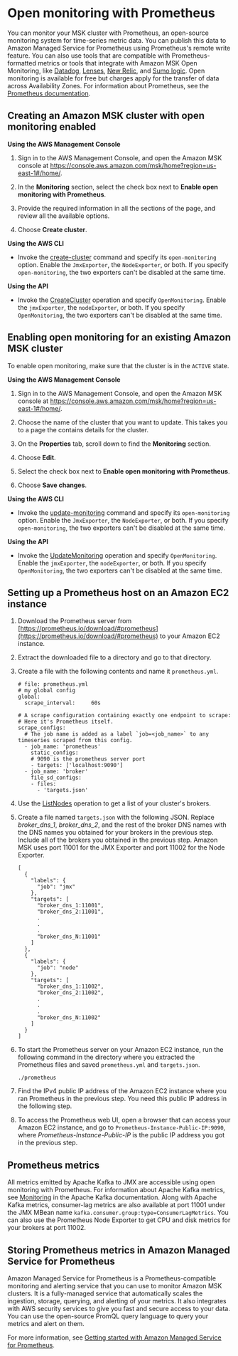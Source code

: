 # Open monitoring with Prometheus<a name="open-monitoring"></a>

You can monitor your MSK cluster with Prometheus, an open\-source monitoring system for time\-series metric data\. You can publish this data to Amazon Managed Service for Prometheus using Prometheus's remote write feature\. You can also use tools that are compatible with Prometheus\-formatted metrics or tools that integrate with Amazon MSK Open Monitoring, like [Datadog](https://docs.datadoghq.com/integrations/amazon_msk/), [Lenses](https://docs.lenses.io/install_setup/deployment-options/aws-deployment.html#msk-prometheus-metrics), [New Relic](https://docs.newrelic.com/docs/integrations/amazon-integrations/aws-integrations-list/aws-managed-kafka-msk-integration), and [Sumo logic](https://help.sumologic.com/03Send-Data/Collect-from-Other-Data-Sources/Amazon_MSK_Prometheus_metrics_collection)\. Open monitoring is available for free but charges apply for the transfer of data across Availability Zones\. For information about Prometheus, see the [Prometheus documentation](https://prometheus.io/docs)\.

## Creating an Amazon MSK cluster with open monitoring enabled<a name="enable-open-monitoring-at-creation"></a>

**Using the AWS Management Console**

1. Sign in to the AWS Management Console, and open the Amazon MSK console at [https://console\.aws\.amazon\.com/msk/home?region=us\-east\-1\#/home/](https://console.aws.amazon.com/msk/home?region=us-east-1#/home/)\.

1. In the **Monitoring** section, select the check box next to **Enable open monitoring with Prometheus**\.

1. Provide the required information in all the sections of the page, and review all the available options\.

1. Choose **Create cluster**\.

**Using the AWS CLI**
+ Invoke the [create\-cluster](https://docs.aws.amazon.com/cli/latest/reference/kafka/create-cluster.html) command and specify its `open-monitoring` option\. Enable the `JmxExporter`, the `NodeExporter`, or both\. If you specify `open-monitoring`, the two exporters can't be disabled at the same time\.

**Using the API**
+ Invoke the [CreateCluster](https://docs.aws.amazon.com/msk/1.0/apireference/clusters.html#CreateCluster) operation and specify `OpenMonitoring`\. Enable the `jmxExporter`, the `nodeExporter`, or both\. If you specify `OpenMonitoring`, the two exporters can't be disabled at the same time\.

## Enabling open monitoring for an existing Amazon MSK cluster<a name="enable-open-monitoring-after-creation"></a>

To enable open monitoring, make sure that the cluster is in the `ACTIVE` state\.

**Using the AWS Management Console**

1. Sign in to the AWS Management Console, and open the Amazon MSK console at [https://console\.aws\.amazon\.com/msk/home?region=us\-east\-1\#/home/](https://console.aws.amazon.com/msk/home?region=us-east-1#/home/)\.

1. Choose the name of the cluster that you want to update\. This takes you to a page the contains details for the cluster\.

1. On the **Properties** tab, scroll down to find the **Monitoring** section\.

1. Choose **Edit**\.

1. Select the check box next to **Enable open monitoring with Prometheus**\.

1. Choose **Save changes**\.

**Using the AWS CLI**
+ Invoke the [update\-monitoring](https://docs.aws.amazon.com/cli/latest/reference/kafka/update-monitoring.html) command and specify its `open-monitoring` option\. Enable the `JmxExporter`, the `NodeExporter`, or both\. If you specify `open-monitoring`, the two exporters can't be disabled at the same time\.

**Using the API**
+ Invoke the [UpdateMonitoring](https://docs.aws.amazon.com/msk/1.0/apireference/clusters-clusterarn-monitoring.html#UpdateMonitoring) operation and specify `OpenMonitoring`\. Enable the `jmxExporter`, the `nodeExporter`, or both\. If you specify `OpenMonitoring`, the two exporters can't be disabled at the same time\.

## Setting up a Prometheus host on an Amazon EC2 instance<a name="set-up-prometheus-host"></a>

1. Download the Prometheus server from [https://prometheus.io/download/#prometheus](https://prometheus.io/download/#prometheus) to your Amazon EC2 instance\.

1. Extract the downloaded file to a directory and go to that directory\.

1. Create a file with the following contents and name it `prometheus.yml`\.

   ```
   # file: prometheus.yml
   # my global config
   global:
     scrape_interval:     60s
   
   # A scrape configuration containing exactly one endpoint to scrape:
   # Here it's Prometheus itself.
   scrape_configs:
     # The job name is added as a label `job=<job_name>` to any timeseries scraped from this config.
     - job_name: 'prometheus'
       static_configs:
       # 9090 is the prometheus server port
       - targets: ['localhost:9090']
     - job_name: 'broker'
       file_sd_configs:
       - files:
         - 'targets.json'
   ```

1. Use the [ListNodes](https://docs.aws.amazon.com//msk/1.0/apireference/clusters-clusterarn-nodes.html#ListNodes) operation to get a list of your cluster's brokers\.

1. Create a file named `targets.json` with the following JSON\. Replace *broker\_dns\_1*, *broker\_dns\_2*, and the rest of the broker DNS names with the DNS names you obtained for your brokers in the previous step\. Include all of the brokers you obtained in the previous step\. Amazon MSK uses port 11001 for the JMX Exporter and port 11002 for the Node Exporter\.

   ```
   [
     {
       "labels": {
         "job": "jmx"
       },
       "targets": [
         "broker_dns_1:11001",
         "broker_dns_2:11001",
         .
         .
         .
         "broker_dns_N:11001"
       ]
     },
     {
       "labels": {
         "job": "node"
       },
       "targets": [
         "broker_dns_1:11002",
         "broker_dns_2:11002",
         .
         .
         .
         "broker_dns_N:11002"
       ]
     }
   ]
   ```

1. To start the Prometheus server on your Amazon EC2 instance, run the following command in the directory where you extracted the Prometheus files and saved `prometheus.yml` and `targets.json`\.

   ```
   ./prometheus
   ```

1. Find the IPv4 public IP address of the Amazon EC2 instance where you ran Prometheus in the previous step\. You need this public IP address in the following step\.

1. To access the Prometheus web UI, open a browser that can access your Amazon EC2 instance, and go to `Prometheus-Instance-Public-IP:9090`, where *Prometheus\-Instance\-Public\-IP* is the public IP address you got in the previous step\.

## Prometheus metrics<a name="prometheus-metrics"></a>

All metrics emitted by Apache Kafka to JMX are accessible using open monitoring with Prometheus\. For information about Apache Kafka metrics, see [Monitoring](https://kafka.apache.org/documentation/#monitoring) in the Apache Kafka documentation\. Along with Apache Kafka metrics, consumer\-lag metrics are also available at port 11001 under the JMX MBean name `kafka.consumer.group:type=ConsumerLagMetrics`\. You can also use the Prometheus Node Exporter to get CPU and disk metrics for your brokers at port 11002\.

## Storing Prometheus metrics in Amazon Managed Service for Prometheus<a name="managed-service-prometheus"></a>

Amazon Managed Service for Prometheus is a Prometheus\-compatible monitoring and alerting service that you can use to monitor Amazon MSK clusters\. It is a fully\-managed service that automatically scales the ingestion, storage, querying, and alerting of your metrics\. It also integrates with AWS security services to give you fast and secure access to your data\. You can use the open\-source PromQL query language to query your metrics and alert on them\.

For more information, see [Getting started with Amazon Managed Service for Prometheus](https://docs.aws.amazon.com/prometheus/latest/userguide/AMP-getting-started.html)\.
